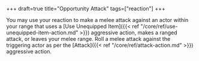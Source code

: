 +++
draft=true
title="Opportunity Attack"
tags=["reaction"]
+++

You may use your reaction to make a melee attack against an actor within your range that uses a [Use Unequipped Item]({{< ref "/core/ref/use-unequipped-item-action.md" >}}) aggressive action, makes a ranged attack, or leaves your melee range. Roll a melee attack against the triggering actor as per the [Attack]({{< ref "/core/ref/attack-action.md" >}}) aggressive action.


